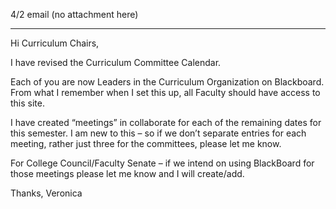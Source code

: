 4/2 email (no attachment here)

----

Hi Curriculum Chairs,
 
I have revised the Curriculum Committee Calendar.
 
Each of you are now Leaders in the Curriculum Organization on Blackboard.  From what I remember when I set this up, all Faculty should have access to this site. 
 
I have created “meetings” in collaborate for each of the remaining dates for this semester. I am new to this – so if we don’t separate entries for each meeting, rather just three for the committees, please let me know.
 
For College Council/Faculty Senate – if we intend on using BlackBoard for those meetings please let me know and I will create/add.
 
Thanks, 
Veronica  

